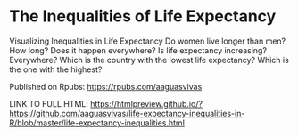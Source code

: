 # The Inequalities of Life Expectancy
Visualizing Inequalities in Life Expectancy
Do women live longer than men? How long? Does it happen everywhere? Is life expectancy increasing? Everywhere? Which is the country with the lowest life expectancy? Which is the one with the highest?

Published on Rpubs: https://rpubs.com/aaguasvivas

LINK TO FULL HTML: https://htmlpreview.github.io/?https://github.com/aaguasvivas/life-expectancy-inequalities-in-R/blob/master/life-expectancy-inequalities.html

